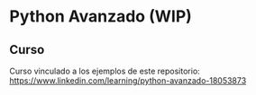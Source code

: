 # Python Avanzado (WIP)

## Curso

Curso vinculado a los ejemplos de este repositorio: https://www.linkedin.com/learning/python-avanzado-18053873